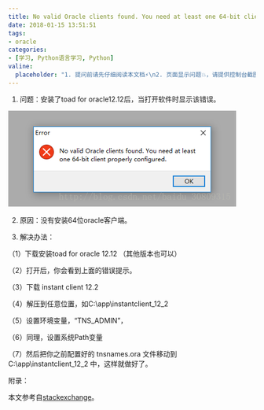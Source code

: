 ```yaml
---
title: No valid Oracle clients found. You need at least one 64-bit client properly configured.
date: 2018-01-15 13:51:51
tags:
- oracle
categories:
- [学习, Python语言学习, Python]
valine:
  placeholder: "1. 提问前请先仔细阅读本文档⚡\n2. 页面显示问题💥，请提供控制台截图📸或者您的测试网址\n3. 其他任何报错💣，请提供详细描述和截图📸，祝食用愉快💪"
---
```


1. 问题：安装了toad for oracle12.12后，当打开软件时显示该错误。

![](../../../../images/toad01.png)

2. 原因：没有安装64位oracle客户端。

3. 解决办法：

（1）下载安装toad for oracle 12.12 （其他版本也可以）

（2）打开后，你会看到上面的错误提示。

（3）下载 instant client 12.2

（4）解压到任意位置，如C:\app\instantclient_12_2

（5）设置环境变量，“TNS_ADMIN”，

（6）同理，设置系统Path变量

（7）然后把你之前配置好的 tnsnames.ora 文件移动到 C:\app\instantclient_12_2 中，这样就做好了。

附录：

本文参考自[stackexchange](https://dba.stackexchange.com/questions/175333/db-client-tool-to-get-the-error-message-when-open-toad-oracle-client)。
